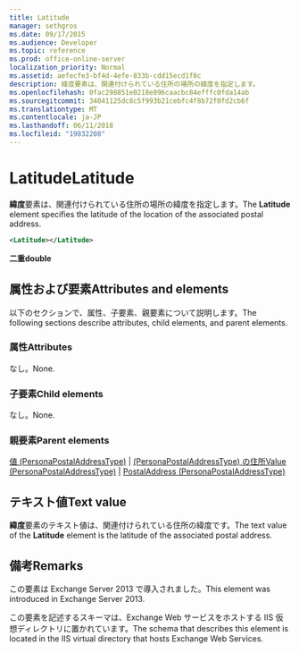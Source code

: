 ```yaml
---
title: Latitude
manager: sethgros
ms.date: 09/17/2015
ms.audience: Developer
ms.topic: reference
ms.prod: office-online-server
localization_priority: Normal
ms.assetid: aefecfe3-bf4d-4efe-833b-cdd15ecd1f8c
description: 緯度要素は、関連付けられている住所の場所の緯度を指定します。
ms.openlocfilehash: 0fac298851e0218e896caacbc84efffc0fda14ab
ms.sourcegitcommit: 34041125dc8c5f993b21cebfc4f8b72f0fd2cb6f
ms.translationtype: MT
ms.contentlocale: ja-JP
ms.lasthandoff: 06/11/2018
ms.locfileid: "19832208"
---
```

# <a name="latitude"></a><span data-ttu-id="48ffb-103">Latitude</span><span class="sxs-lookup"><span data-stu-id="48ffb-103">Latitude</span></span>

<span data-ttu-id="48ffb-104">**緯度**要素は、関連付けられている住所の場所の緯度を指定します。</span><span class="sxs-lookup"><span data-stu-id="48ffb-104">The **Latitude** element specifies the latitude of the location of the associated postal address.</span></span> 
  
```XML
<Latitude></Latitude>
```

 <span data-ttu-id="48ffb-105">**二重**</span><span class="sxs-lookup"><span data-stu-id="48ffb-105">**double**</span></span>
## <a name="attributes-and-elements"></a><span data-ttu-id="48ffb-106">属性および要素</span><span class="sxs-lookup"><span data-stu-id="48ffb-106">Attributes and elements</span></span>

<span data-ttu-id="48ffb-107">以下のセクションで、属性、子要素、親要素について説明します。</span><span class="sxs-lookup"><span data-stu-id="48ffb-107">The following sections describe attributes, child elements, and parent elements.</span></span>
  
### <a name="attributes"></a><span data-ttu-id="48ffb-108">属性</span><span class="sxs-lookup"><span data-stu-id="48ffb-108">Attributes</span></span>

<span data-ttu-id="48ffb-109">なし。</span><span class="sxs-lookup"><span data-stu-id="48ffb-109">None.</span></span>
  
### <a name="child-elements"></a><span data-ttu-id="48ffb-110">子要素</span><span class="sxs-lookup"><span data-stu-id="48ffb-110">Child elements</span></span>

<span data-ttu-id="48ffb-111">なし。</span><span class="sxs-lookup"><span data-stu-id="48ffb-111">None.</span></span>
  
### <a name="parent-elements"></a><span data-ttu-id="48ffb-112">親要素</span><span class="sxs-lookup"><span data-stu-id="48ffb-112">Parent elements</span></span>

<span data-ttu-id="48ffb-113">[値 (PersonaPostalAddressType)](value-personapostaladdresstype.md) | [(PersonaPostalAddressType) の住所](postaladdress-personapostaladdresstype.md)</span><span class="sxs-lookup"><span data-stu-id="48ffb-113">[Value (PersonaPostalAddressType)](value-personapostaladdresstype.md) | [PostalAddress (PersonaPostalAddressType)](postaladdress-personapostaladdresstype.md)</span></span>
  
## <a name="text-value"></a><span data-ttu-id="48ffb-114">テキスト値</span><span class="sxs-lookup"><span data-stu-id="48ffb-114">Text value</span></span>

<span data-ttu-id="48ffb-115">**緯度**要素のテキスト値は、関連付けられている住所の緯度です。</span><span class="sxs-lookup"><span data-stu-id="48ffb-115">The text value of the **Latitude** element is the latitude of the associated postal address.</span></span> 
  
## <a name="remarks"></a><span data-ttu-id="48ffb-116">備考</span><span class="sxs-lookup"><span data-stu-id="48ffb-116">Remarks</span></span>

<span data-ttu-id="48ffb-117">この要素は Exchange Server 2013 で導入されました。</span><span class="sxs-lookup"><span data-stu-id="48ffb-117">This element was introduced in Exchange Server 2013.</span></span>
  
<span data-ttu-id="48ffb-118">この要素を記述するスキーマは、Exchange Web サービスをホストする IIS 仮想ディレクトリに置かれています。</span><span class="sxs-lookup"><span data-stu-id="48ffb-118">The schema that describes this element is located in the IIS virtual directory that hosts Exchange Web Services.</span></span>
  

